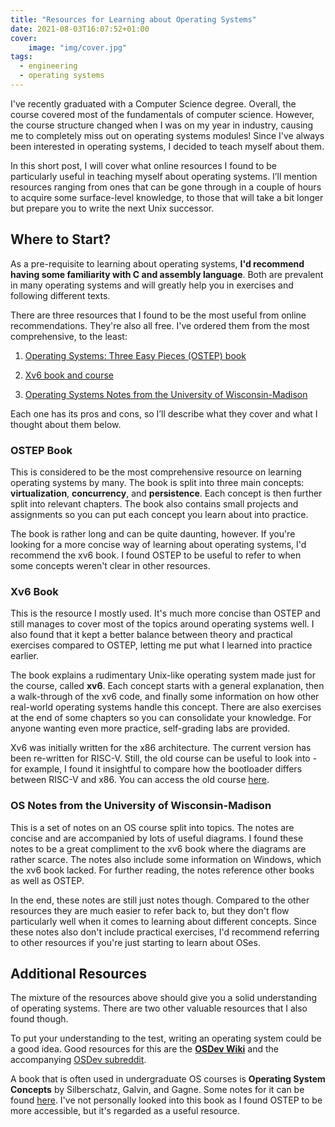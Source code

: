```yaml
---
title: "Resources for Learning about Operating Systems"
date: 2021-08-03T16:07:52+01:00
cover:
    image: "img/cover.jpg"
tags:
  - engineering
  - operating systems
---
```


I've recently graduated with a Computer Science degree. Overall, the course covered most of the fundamentals of computer science. However, the course structure changed when I was on my year in industry, causing me to completely miss out on operating systems modules! Since I've always been interested in operating systems, I decided to teach myself about them.

In this short post, I will cover what online resources I found to be particularly useful in teaching myself about operating systems. I’ll mention resources ranging from ones that can be gone through in a couple of hours to acquire some surface-level knowledge, to those that will take a bit longer but prepare you to write the next Unix successor.

## Where to Start?

As a pre-requisite to learning about operating systems, **I'd recommend having some familiarity with C and assembly language**. Both are prevalent in many operating systems and will greatly help you in exercises and following different texts.

There are three resources that I found to be the most useful from online recommendations. They're also all free. I've ordered them from the most comprehensive, to the least:

1. [Operating Systems: Three Easy Pieces (OSTEP) book](http://ostep.org)

2. [Xv6 book and course](https://pdos.csail.mit.edu/6.828/2020/xv6.html)

3. [Operating Systems Notes from the University of Wisconsin-Madison](http://pages.cs.wisc.edu/~bart/537/lecturenotes/titlepage.html)

Each one has its pros and cons, so I’ll describe what they cover and what I thought about them below.

### OSTEP Book

This is considered to be the most comprehensive resource on learning operating systems by many. The book is split into three main concepts: **virtualization**, **concurrency**, and **persistence**. Each concept is then further split into relevant chapters. The book also contains small projects and assignments so you can put each concept you learn about into practice.

The book is rather long and can be quite daunting, however. If you're looking for a more concise way of learning about operating systems, I'd recommend the xv6 book. I found OSTEP to be useful to refer to when some concepts weren't clear in other resources.

### Xv6 Book

This is the resource I mostly used. It's much more concise than OSTEP and still manages to cover most of the topics around operating systems well. I also found that it kept a better balance between theory and practical exercises compared to OSTEP, letting me put what I learned into practice earlier.

The book explains a rudimentary Unix-like operating system made just for the course, called **xv6**. Each concept starts with a general explanation, then a walk-through of the xv6 code, and finally some information on how other real-world operating systems handle this concept. There are also exercises at the end of some chapters so you can consolidate your knowledge. For anyone wanting even more practice, self-grading labs are provided.

Xv6 was initially written for the x86 architecture. The current version has been re-written for RISC-V. Still, the old course can be useful to look into - for example, I found it insightful to compare how the bootloader differs between RISC-V and x86. You can access the old course [here](https://pdos.csail.mit.edu/6.828/2012/xv6.html).

### OS Notes from the University of Wisconsin-Madison

This is a set of notes on an OS course split into topics. The notes are concise and are accompanied by lots of useful diagrams. I found these notes to be a great compliment to the xv6 book where the diagrams are rather scarce. The notes also include some information on Windows, which the xv6 book lacked. For further reading, the notes reference other books as well as OSTEP.

In the end, these notes are still just notes though. Compared to the other resources they are much easier to refer back to, but they don't flow particularly well when it comes to learning about different concepts. Since these notes also don't include practical exercises, I'd recommend referring to other resources if you're just starting to learn about OSes.

## Additional Resources

The mixture of the resources above should give you a solid understanding of operating systems. There are two other valuable resources that I also found though.

To put your understanding to the test, writing an operating system could be a good idea. Good resources for this are the [**OSDev Wiki**](http://osdev.org/) and the accompanying [OSDev subreddit](https://www.reddit.com/r/osdev/).

A book that is often used in undergraduate OS courses is **Operating System Concepts** by Silberschatz, Galvin, and Gagne. Some notes for it can be found [here](https://www.os-book.com/OS9/slide-dir/index.html). I've not personally looked into this book as I found OSTEP to be more accessible, but it's regarded as a useful resource.
